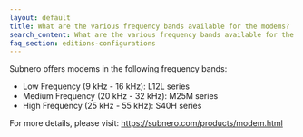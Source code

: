 ```yaml
---
layout: default
title: What are the various frequency bands available for the modems?
search_content: What are the various frequency bands available for the modems?
faq_section: editions-configurations
---
```


Subnero offers modems in the following frequency bands:
- Low Frequency (9 kHz - 16 kHz): L12L series
- Medium Frequency (20 kHz - 32 kHz): M25M series
- High Frequency (25 kHz - 55 kHz): S40H series

For more details, please visit: https://subnero.com/products/modem.html